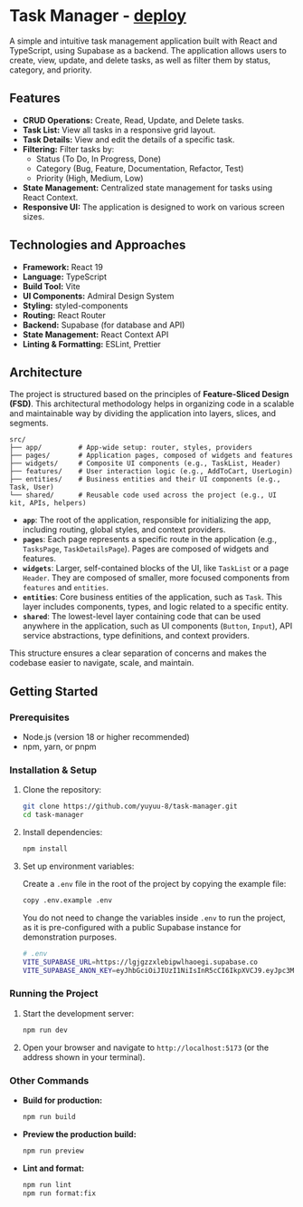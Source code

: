 # Task Manager - [deploy](yuyuu-8.github.io/task-manager)

A simple and intuitive task management application built with React and TypeScript, using Supabase as a backend. The application allows users to create, view, update, and delete tasks, as well as filter them by status, category, and priority.

## Features

- **CRUD Operations:** Create, Read, Update, and Delete tasks.
- **Task List:** View all tasks in a responsive grid layout.
- **Task Details:** View and edit the details of a specific task.
- **Filtering:** Filter tasks by:
  - Status (To Do, In Progress, Done)
  - Category (Bug, Feature, Documentation, Refactor, Test)
  - Priority (High, Medium, Low)
- **State Management:** Centralized state management for tasks using React Context.
- **Responsive UI:** The application is designed to work on various screen sizes.

## Technologies and Approaches

- **Framework:** React 19
- **Language:** TypeScript
- **Build Tool:** Vite
- **UI Components:** Admiral Design System
- **Styling:** styled-components
- **Routing:** React Router
- **Backend:** Supabase (for database and API)
- **State Management:** React Context API
- **Linting & Formatting:** ESLint, Prettier

## Architecture

The project is structured based on the principles of **Feature-Sliced Design (FSD)**. This architectural methodology helps in organizing code in a scalable and maintainable way by dividing the application into layers, slices, and segments.

```plaintext
src/
├── app/         # App-wide setup: router, styles, providers
├── pages/       # Application pages, composed of widgets and features
├── widgets/     # Composite UI components (e.g., TaskList, Header)
├── features/    # User interaction logic (e.g., AddToCart, UserLogin)
├── entities/    # Business entities and their UI components (e.g., Task, User)
└── shared/      # Reusable code used across the project (e.g., UI kit, APIs, helpers)
```

- **`app`**: The root of the application, responsible for initializing the app, including routing, global styles, and context providers.
- **`pages`**: Each page represents a specific route in the application (e.g., `TasksPage`, `TaskDetailsPage`). Pages are composed of widgets and features.
- **`widgets`**: Larger, self-contained blocks of the UI, like `TaskList` or a page `Header`. They are composed of smaller, more focused components from `features` and `entities`.
- **`entities`**: Core business entities of the application, such as `Task`. This layer includes components, types, and logic related to a specific entity.
- **`shared`**: The lowest-level layer containing code that can be used anywhere in the application, such as UI components (`Button`, `Input`), API service abstractions, type definitions, and context providers.

This structure ensures a clear separation of concerns and makes the codebase easier to navigate, scale, and maintain.

## Getting Started

### Prerequisites

- Node.js (version 18 or higher recommended)
- npm, yarn, or pnpm

### Installation & Setup

1. Clone the repository:

   ```bash
   git clone https://github.com/yuyuu-8/task-manager.git
   cd task-manager
   ```

2. Install dependencies:

   ```bash
   npm install
   ```

3. Set up environment variables:

   Create a `.env` file in the root of the project by copying the example file:

   ```bash
   copy .env.example .env
   ```

   You do not need to change the variables inside `.env` to run the project, as it is pre-configured with a public Supabase instance for demonstration purposes.

   ```bash
   # .env
   VITE_SUPABASE_URL=https://lgjgzzxlebipwlhaoegi.supabase.co
   VITE_SUPABASE_ANON_KEY=eyJhbGciOiJIUzI1NiIsInR5cCI6IkpXVCJ9.eyJpc3MiOiJzdXBhYmFzZSIsInJlZiI6Imxnamd6enhsZWJpcHdsaGFvZWdpIiwicm9sZSI6ImFub24iLCJpYXQiOjE3NTI2NjUxMjcsImV4cCI6MjA2ODI0MTEyN30.0sA0FdmTq-yx2WTqgaKrOxkBupvw4BaNG_dBB16qdAY
   ```

### Running the Project

1. Start the development server:

   ```bash
   npm run dev
   ```

2. Open your browser and navigate to `http://localhost:5173` (or the address shown in your terminal).

### Other Commands

- **Build for production:**

  ```bash
  npm run build
  ```

- **Preview the production build:**

  ```bash
  npm run preview
  ```

- **Lint and format:**

  ```bash
  npm run lint
  npm run format:fix
  ```
